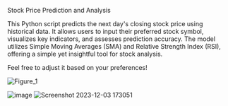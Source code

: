 
Stock Price Prediction and Analysis

This Python script predicts the next day's closing stock price using historical data. It allows users to input their preferred stock 
symbol, visualizes key indicators, and assesses prediction accuracy. The model utilizes Simple Moving Averages (SMA) and Relative 
Strength Index (RSI), offering a simple yet insightful tool for stock analysis.

Feel free to adjust it based on your preferences!

![Figure_1](https://github.com/MoustAhmed/PythonStockPrediction/assets/121663630/c83f5057-f806-42f3-8bd7-1837561956f9)

![image](https://github.com/MoustAhmed/PythonStockPrediction/assets/121663630/140f5005-2f0a-418e-8188-826d7ac23291)
![Screenshot 2023-12-03 173051](https://github.com/MoustAhmed/PythonStockPrediction/assets/121663630/232bb5b1-892a-4703-97fc-2221c7fceb8a)


